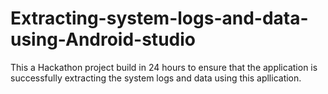 # Extracting-system-logs-and-data-using-Android-studio
 This a Hackathon project build in 24 hours to ensure that the application is successfully extracting the system logs and data using this apllication.
